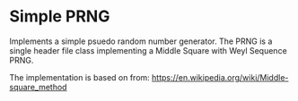 # Simple PRNG

Implements a simple psuedo random number generator. The PRNG is a single header file class
implementing a Middle Square with Weyl Sequence PRNG.

The implementation is based on from: https://en.wikipedia.org/wiki/Middle-square_method

